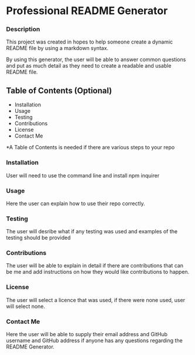 # Professional README Generator

### **Description**
This project was created in hopes to help someone create a dynamic README file by using a markdown syntax. 

By using this generator, the user will be able to answer common questions and put as much detail as they need to create a readable and usable README file.

## Table of Contents (Optional)
  - Installation
  - Usage
  - Testing
  - Contributions
  - License
  - Contact Me
  
  *A Table of Contents is needed if there are various steps to your repo
  
  ### **Installation**
  User will need to use the command line and install npm inquirer
  
  ### **Usage**
  Here the user can explain how to use their repo correctly.
  
  ### **Testing**
  The user will desribe what if any testing was used and examples of the testing should be provided
  
  
  ### **Contributions**
  The user will be able to explain in detail if there are contributions that can be me and add instructions on how they would like contributions to happen.
  
  
  ### **License**
  The user will select a licence that was used, if there were none used, user will select none.
  
  ### **Contact Me**
  Here the user will be able to supply their email address and GitHub username and GitHub address if anyone has any questions regarding the README Generator.
